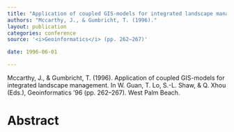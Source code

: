 ```yaml
---
title: "Application of coupled GIS-models for integrated landscape management."
authors: "Mccarthy, J., & Gumbricht, T. (1996)."
layout: publication
categories: conference
source: '<i>Geoinformatics</i> (pp. 262–267)'

date: 1996-06-01

---
```


Mccarthy, J., & Gumbricht, T. (1996). Application of coupled GIS-models for integrated landscape management. In W. Guan, T. Lo, S.-L. Shaw, & Q. Xhou (Eds.), Geoinformatics ’96 (pp. 262–267). West Palm Beach.

<h1 class='foot-description'>Abstract</h1>
